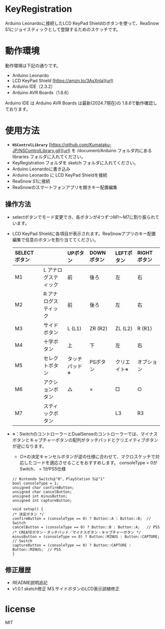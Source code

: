 # KeyRegistration
Arduino Leonardoに接続したLCD KeyPad Shieldのボタンを使って、ReaSnow S1にジョイスティックとして登録するためのスケッチです。

# 動作環境
動作環境は下記の通りです。
- Arduino Leonardo
- LCD KeyPad Shield	[https://amzn.to/3AsXnla](url)
- Arduino IDE（2.3.2）
- Arduino AVR Boards（1.8.6）

Arduino IDE は Arduino AVR Boards は最新(2024.7現在)の 1.8.6で動作確認しております。

# 使用方法
- **`NSControlLibrary`** [https://github.com/Kumataku-JP/NSControlLibrary.git](url) を /document/Arduino フォルダ内にある libraries フォルダに入れてください。
- KeyRegistration フォルダを sketch フォルダに入れてください。
- Arduino Leonardoに書き込み
- Arduino Leonardo に LCD KeyPad Shieldを接続
- ReaSnow S1に接続
- ReaSnowのスマートフォンアプリを開きキー配置編集

## 操作方法
- selectボタンでモード変更でき、各ボタンが4つずつM1〜M7に割り振られています。
- LCD KeyPad Shieldに各項目が表示されます。ReaSnowアプリのキー配置編集で任意のボタンを割り当ててください。

	| SELECTボタン|   				| UPボタン  | DOWNボタン  | LEFTボタン  | RIGHTボタン  |
	|:-----------|:----------|:----------|:----------|:----------|:----------|
	|M1			 | L アナログスティック    | 前    | 後ろ    | 左    | 右    |
	|M2 			 | R アナログスティック    | 前    | 後ろ    | 左    | 右    |
	|M3			 | サイドボタン			    | L (L1) | ZR (R2) | ZL (L2) | R (R1)    |
	|M4			 | 十字ボタン    		| 上    | 下    | 左    | 右    |
	|M5			 | セレクトボタン    | タッチパッド※ | PSボタン | クリエイト※  | オプション  |
	|M6			 | アクションボタン    | △    | ×    | □    | ○    |
	|M7			 | スティックボタン    |     |     | L3    | R3    |
- ※：SwitchのコントローラーとDualSenseのコントローラーでは、マイナスボタンとキャプチャーボタンの配列がタッチパッドとクリエイティブボタンが逆になります。
	- ○×の決定キャンセルボタンが逆の仕様に合わせて、マクロスケッチで対応したコードを適応させることをおすすめします。  consoleType = 0がSwitch、 = 1がPS5仕様
	
	```
	// Nintendo Switchは"0"、PlayStation 5は"1"
	bool consoleType = 1; 
	unsigned char confirmButton;
	unsigned char cancelButton;
	unsigned int minusButton;
	unsigned int captureButton;
	
	void setup() {
	/* 決定ボタン */
  	confirmButton = (consoleType == 0) ? Button::A : Button::B;  // Switch
  	cancelButton = (consoleType == 0) ? Button::B : Button::A;   // PS5
  	/* CREATEボタン・タッチパッド／マイナスボタン・キャプチャーボタン */
  	minusButton = (consoleType == 0) ? Button::MINUS : Button::CAPTURE;    // Switch
  	captureButton = (consoleType == 0) ? Button::CAPTURE : Button::MINUS;  // PS5
	}
	```


## 修正履歴
- README説明追記
- v1.0.1  sketch修正 M3.サイドボタンのLCD表示誤植修正


# license 
MIT
